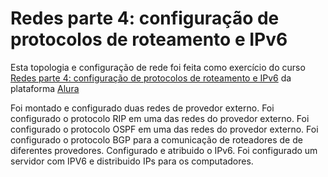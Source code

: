 # Redes parte 4: configuração de protocolos de roteamento e IPv6

Esta topologia e configuração de rede foi feita como exercício do curso [Redes parte 4: configuração de protocolos de roteamento e IPv6](https://cursos.alura.com.br/course/redes-parte-4-configuracao-de-protocolos-de-roteamento-ipv6) da plataforma [Alura](alura.com.br)

Foi montado e configurado duas redes de provedor externo.
Foi configurado o protocolo RIP em uma das redes do provedor externo.
Foi configurado o protocolo OSPF em uma das redes do provedor externo.
Foi configurado o protocolo BGP para a comunicação de roteadores de de diferentes provedores.
Configurado e atribuido o IPv6.
Foi configurado um servidor com IPV6 e distribuido IPs para os computadores.
